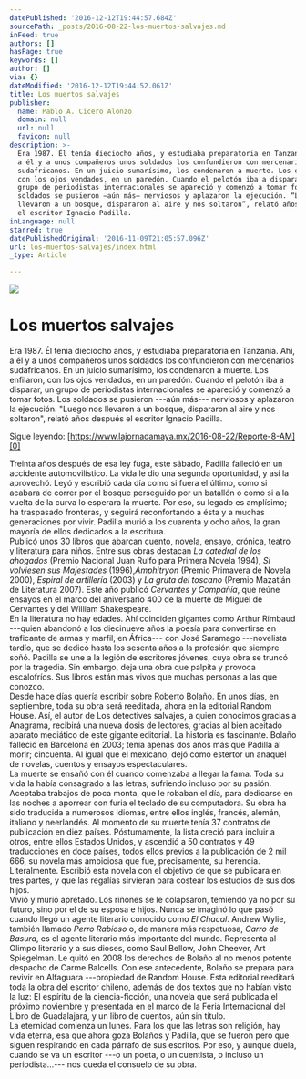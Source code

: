 ```yaml
---
datePublished: '2016-12-12T19:44:57.684Z'
sourcePath: _posts/2016-08-22-los-muertos-salvajes.md
inFeed: true
authors: []
hasPage: true
keywords: []
author: []
via: {}
dateModified: '2016-12-12T19:44:52.061Z'
title: Los muertos salvajes
publisher:
  name: Pablo A. Cicero Alonzo
  domain: null
  url: null
  favicon: null
description: >-
  Era 1987. Él tenía dieciocho años, y estudiaba preparatoria en Tanzania. Ahí,
  a él y a unos compañeros unos soldados los confundieron con mercenarios
  sudafricanos. En un juicio sumarísimo, los condenaron a muerte. Los enfilaron,
  con los ojos vendados, en un paredón. Cuando el pelotón iba a disparar, un
  grupo de periodistas internacionales se apareció y comenzó a tomar fotos. Los
  soldados se pusieron —aún más— nerviosos y aplazaron la ejecución. “Luego nos
  llevaron a un bosque, dispararon al aire y nos soltaron”, relató años después
  el escritor Ignacio Padilla.
inLanguage: null
starred: true
datePublishedOriginal: '2016-11-09T21:05:57.096Z'
url: los-muertos-salvajes/index.html
_type: Article

---
```

![](https://the-grid-user-content.s3-us-west-2.amazonaws.com/7204570d-59a5-4b1d-8491-b4a3d7d363f3.jpg)

# Los muertos salvajes

Era 1987\. Él tenía dieciocho años, y estudiaba preparatoria en Tanzania. Ahí, a él y a unos compañeros unos soldados los confundieron con mercenarios sudafricanos. En un juicio sumarísimo, los condenaron a muerte. Los enfilaron, con los ojos vendados, en un paredón. Cuando el pelotón iba a disparar, un grupo de periodistas internacionales se apareció y comenzó a tomar fotos. Los soldados se pusieron ---aún más--- nerviosos y aplazaron la ejecución. "Luego nos llevaron a un bosque, dispararon al aire y nos soltaron", relató años después el escritor Ignacio Padilla.

Sigue leyendo: [https://www.lajornadamaya.mx/2016-08-22/Reporte-8-AM][0]

Treinta años después de esa ley fuga, este sábado, Padilla falleció en un accidente automovilístico. La vida le dio una segunda oportunidad, y así la aprovechó. Leyó y escribió cada día como si fuera el último, como si acabara de correr por el bosque perseguido por un batallón o como si a la vuelta de la curva lo esperara la muerte. Por eso, su legado es amplísimo; ha traspasado fronteras, y seguirá reconfortando a ésta y a muchas generaciones por vivir. Padilla murió a los cuarenta y ocho años, la gran mayoría de ellos dedicados a la escritura.  
Publicó unos 30 libros que abarcan cuento, novela, ensayo, crónica, teatro y literatura para niños. Entre sus obras destacan _La catedral de los ahogados_ (Premio Nacional Juan Rulfo para Primera Novela 1994), _Si volviesen sus Majestades_ (1996),_Amphitryon_ (Premio Primavera de Novela 2000), _Espiral de artillería_ (2003) y _La gruta del toscano_ (Premio Mazatlán de Literatura 2007). Este año publicó _Cervantes y Compañía_, que reúne ensayos en el marco del aniversario 400 de la muerte de Miguel de Cervantes y del William Shakespeare.  
En la literatura no hay edades. Ahí coinciden gigantes como Arthur Rimbaud ---quien abandonó a los diecinueve años la poesía para convertirse en traficante de armas y marfil, en África--- con José Saramago ---novelista tardío, que se dedicó hasta los sesenta años a la profesión que siempre soñó. Padilla se une a la legión de escritores jóvenes, cuya obra se truncó por la tragedia. Sin embargo, deja una obra que palpita y provoca escalofríos. Sus libros están más vivos que muchas personas a las que conozco.  
Desde hace días quería escribir sobre Roberto Bolaño. En unos días, en septiembre, toda su obra será reeditada, ahora en la editorial Random House. Así, el autor de Los detectives salvajes, a quien conocimos gracias a Anagrama, recibirá una nueva dosis de lectores, gracias al bien aceitado aparato mediático de este gigante editorial. La historia es fascinante. Bolaño falleció en Barcelona en 2003; tenía apenas dos años más que Padilla al morir; cincuenta. Al igual que el mexicano, dejó como estertor un anaquel de novelas, cuentos y ensayos espectaculares.   
La muerte se ensañó con él cuando comenzaba a llegar la fama. Toda su vida la había consagrado a las letras, sufriendo incluso por su pasión. Aceptaba trabajos de poca monta, que le robaban el día, para dedicarse en las noches a aporrear con furia el teclado de su computadora. Su obra ha sido traducida a numerosos idiomas, entre ellos inglés, francés, alemán, italiano y neerlandés. Al momento de su muerte tenía 37 contratos de publicación en diez países. Póstumamente, la lista creció para incluir a otros, entre ellos Estados Unidos, y ascendió a 50 contratos y 49 traducciones en doce países, todos ellos previos a la publicación de 2 mil 666, su novela más ambiciosa que fue, precisamente, su herencia. Literalmente. Escribió esta novela con el objetivo de que se publicara en tres partes, y que las regalías sirvieran para costear los estudios de sus dos hijos.   
Vivió y murió apretado. Los riñones se le colapsaron, temiendo ya no por su futuro, sino por el de su esposa e hijos. Nunca se imaginó lo que pasó cuando llegó un agente literario conocido como _El Chacal_. Andrew Wylie, también llamado _Perro Rabioso_ o, de manera más respetuosa, _Carro de Basura_, es el agente literario más importante del mundo. Representa al Olimpo literario y a sus dioses, como Saul Bellow, John Cheever, Art Spiegelman. Le quitó en 2008 los derechos de Bolaño al no menos potente despacho de Carme Balcells. Con ese antecedente, Bolaño se prepara para revivir en Alfaguara ---propiedad de Random House. Esta editorial reeditará toda la obra del escritor chileno, además de dos textos que no habían visto la luz: El espíritu de la ciencia-ficción, una novela que será publicada el próximo noviembre y presentada en el marco de la Feria Internacional del Libro de Guadalajara, y un libro de cuentos, aún sin título.  
La eternidad comienza un lunes. Para los que las letras son religión, hay vida eterna, esa que ahora goza Bolaños y Padilla, que se fueron pero que siguen respirando en cada párrafo de sus escritos. Por eso, y aunque duela, cuando se va un escritor ---o un poeta, o un cuentista, o incluso un periodista...--- nos queda el consuelo de su obra.

[0]: null